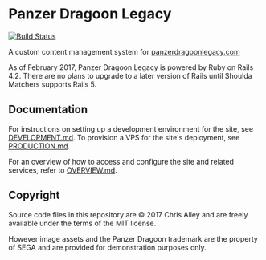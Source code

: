 Panzer Dragoon Legacy
=====================

[![Build Status][travis-badge]][travis]

A custom content management system for
[panzerdragoonlegacy.com](http://www.panzerdragoonlegacy.com)

As of February 2017, Panzer Dragoon Legacy is powered by Ruby on Rails 4.2.
There are no plans to upgrade to a later version of Rails until Shoulda
Matchers supports Rails 5.

Documentation
-------------

For instructions on setting up a development environment for the site, see
[DEVELOPMENT.md](DEVELOPMENT.md). To provision a VPS for the site's deployment,
see [PRODUCTION.md](PRODUCTION.md).

For an overview of how to access and configure the site and related services,
refer to [OVERVIEW.md](OVERVIEW.md).

Copyright
---------

 Source code files in this repository are © 2017 Chris Alley and are freely
 available under the terms of the MIT license.

However image assets and the Panzer Dragoon trademark are the property of SEGA
and are provided for demonstration purposes only.

[travis-badge]: http://img.shields.io/travis/chrisalley/panzer-dragoon-legacy/master.svg
[travis]: http://travis-ci.org/chrisalley/panzer-dragoon-legacy
